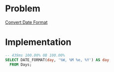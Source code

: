 # Problem

[Convert Date Format](https://leetcode.com/problems/convert-date-format/)

# Implementation

```sql
-- 439ms 100.00% 0B 100.00%
SELECT DATE_FORMAT(day, '%W, %M %e, %Y') AS day
  FROM Days;
```
